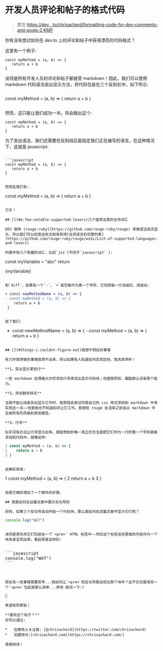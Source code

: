 # 开发人员评论和帖子的格式代码

> 原文:[https://dev . to/chrisachard/formatting-code-for-dev-comments-and-posts-2 KMP](https://dev.to/chrisachard/formatting-code-for-dev-comments-and-posts-2kmp)

你有没有想过如何在 dev.to 上的评论和帖子中获得漂亮的代码格式？

这里有一个例子:

```
const myMethod = (a, b) => {
   return a + b
} 
```

诀窍是所有开发人员的评论和帖子都接受 markdown！因此，我们可以使用 markdown 代码语法突出显示方法，将代码包装在三个反斜杠中，如下所示:

```

```
const myMethod = (a, b) => {
   return a + b
}
```

```

然而，这只能让我们成功一半。将会输出这个:

```
const myMethod = (a, b) => {
   return a + b
} 
```

为了突出语法，我们还需要在反斜线后面指定我们正在编写的语言。在这种情况下，这就是 javascript:

```

```javascript
const myMethod = (a, b) => {
   return a + b
}
```

```

而现在我们有:

```
const myMethod = (a, b) => {
   return a + b
} 
```

万岁！

## [](#a-few-notable-supported-lexers)几个值得注意的支持词汇

DEV 使用 [rouge-ruby](https://github.com/rouge-ruby/rouge) 来做语法高亮显示，所以我们可以检查这些文档来获得[支持语言的完整列表](https://github.com/rouge-ruby/rouge/wiki/List-of-supported-languages-and-lexers)

列表中有几个有趣的词汇，比如`jsx`(不同于`javascript` ):

```
const myVariable = "abc"
return <p>{myVariable}</p> 
```

和`diff`，如果有一个`-`、`+`或空格作为第一个字符，它将把每一行涂成红、绿或白:

```

```diff
+ const newMethodName = (a, b) => {
- const myMethod = (a, b) => {
    return a + b
 }
```

```

给了我们:

```
+ const newMethodName = (a, b) => { - const myMethod = (a, b) => {
    return a + b
 } 
```

## [](#things-i-couldnt-figure-out)我想不明白的事情

有几件我想做的事情我想不出来，所以如果有人知道如何实现这些，我洗耳恭听！

**1。突出显示某些行**

一些 markdown 处理器允许您添加行号来突出显示代码块；但据我所知，胭脂默认没有那个能力。

**2。添加额外样式**

当我不能让线条突出显示工作时，我想我会尝试将我自己的 css 样式添加到 markdown 中来实现这一点——但是我也不知道如何让它工作。我相信 rouge 在渲染之前会从 markdown 中去掉所有的风格和其他属性。

**3。行号**

似乎没有办法让行号显示出来。我能想到的唯一真正的方法是把它们作为一行的第一个字符直接添加到代码中，就像这样:

```

```javascript
1 const myMethod = (a, b) => {
2    return a + b
3 }
```

```

这确实有效:

```
1 const myMethod = (a, b) => {
2    return a + b
3 } 
```

但是它确实增加了一个额外的步骤。

## 我是如何在这篇文章中展示反勾号的

好的，如果三个反勾号自动开始一个代码块，那么我如何在这篇文章中显示它们呢？

```

```javascript
console.log("WAT")
```

```

诀窍是首先将它们包装在一个`<pre>` HTML 标签中——然后这个标签会将里面的内容作为一个块本身呈现出来。看起来是这样的:

```
<pre>

```javascript
console.log("WAT")
```

</pre>
```

现在有一些事情需要思考...我如何让`<pre>`和反勾号都出现在那个块中？这不仅仅是用另一个`<pre>`包起来那么简单...来吧-尝试一下:)

🤯

希望有所帮助！

**喜欢这个帖子？**
你可以通过:

*   在推特上关注我: [@chrisachard](https://twitter.com/chrisachard)
*   加盟快讯:[chrisachard.com](https://chrisachard.com/)

感谢阅读！